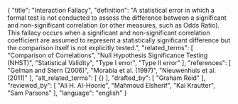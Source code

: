 {
  "title": "Interaction Fallacy",
  "definition": "A statistical error in which a formal test is not conducted to assess the difference between a significant and non-significant correlation (or other measures, such as Odds Ratio). This fallacy occurs when a significant and non-significant correlation coefficient are assumed to represent a statistically significant difference but the comparison itself is not explicitly tested.",
  "related_terms": [
    "Comparison of Correlations",
    "Null Hypothesis Significance Testing (NHST)",
    "Statistical Validity",
    "Type I error",
    "Type II error"
  ],
  "references": [
    "Gelman and Stern (2006)",
    "Morabia et al. (1997)",
    "Nieuwenhuis et al. (2011)"
  ],
  "alt_related_terms": [
    {}
  ],
  "drafted_by": [
    "Graham Reid"
  ],
  "reviewed_by": [
    "Ali H. Al-Hoorie",
    "Mahmoud Elsherif",
    "Kai Krautter",
    "Sam Parsons"
  ],
  "language": "english"
}
